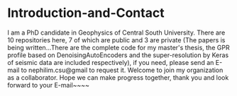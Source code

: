 # Introduction-and-Contact
I am a PhD candidate in Geophysics of Central South University. There are 10 repositories here, 7 of which are public and 3 are private (The papers is being written...There are the complete code for my master's thesis, the GPR profile based on DenoisingAutoEncoders and the super-resolution by Keras of seismic data  are included respectively), if you need, please send an E-mail to nephilim.csu@gmail to request it. Welcome to join my organization as a collaborator. Hope we can make progress together, thank you and look forward to your E-mail~~~~
